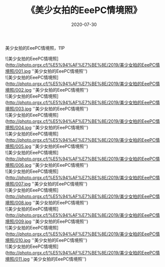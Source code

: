 ﻿---
layout: post
title:  《美少女拍的EeePC情境照》
date:   2020-07-30
image: http://photo.orgx.cf/%E5%94%AF%E7%BE%8E/2019/美少女拍的EeePC情境照/000.jpg
categories: [美女, 清纯, 唯美]
---

美少女拍的EeePC情境照，11P

![美少女拍的EeePC情境照](http://photo.orgx.cf/%E5%94%AF%E7%BE%8E/2019/美少女拍的EeePC情境照/001.jpg ''美少女拍的EeePC情境照'') <br>
![美少女拍的EeePC情境照](http://photo.orgx.cf/%E5%94%AF%E7%BE%8E/2019/美少女拍的EeePC情境照/002.jpg ''美少女拍的EeePC情境照'') <br>
![美少女拍的EeePC情境照](http://photo.orgx.cf/%E5%94%AF%E7%BE%8E/2019/美少女拍的EeePC情境照/003.jpg ''美少女拍的EeePC情境照'') <br>
![美少女拍的EeePC情境照](http://photo.orgx.cf/%E5%94%AF%E7%BE%8E/2019/美少女拍的EeePC情境照/004.jpg ''美少女拍的EeePC情境照'') <br>
![美少女拍的EeePC情境照](http://photo.orgx.cf/%E5%94%AF%E7%BE%8E/2019/美少女拍的EeePC情境照/005.jpg ''美少女拍的EeePC情境照'') <br>
![美少女拍的EeePC情境照](http://photo.orgx.cf/%E5%94%AF%E7%BE%8E/2019/美少女拍的EeePC情境照/006.jpg ''美少女拍的EeePC情境照'') <br>
![美少女拍的EeePC情境照](http://photo.orgx.cf/%E5%94%AF%E7%BE%8E/2019/美少女拍的EeePC情境照/007.jpg ''美少女拍的EeePC情境照'') <br>
![美少女拍的EeePC情境照](http://photo.orgx.cf/%E5%94%AF%E7%BE%8E/2019/美少女拍的EeePC情境照/008.jpg ''美少女拍的EeePC情境照'') <br>
![美少女拍的EeePC情境照](http://photo.orgx.cf/%E5%94%AF%E7%BE%8E/2019/美少女拍的EeePC情境照/009.jpg ''美少女拍的EeePC情境照'') <br>
![美少女拍的EeePC情境照](http://photo.orgx.cf/%E5%94%AF%E7%BE%8E/2019/美少女拍的EeePC情境照/010.jpg ''美少女拍的EeePC情境照'') <br>
![美少女拍的EeePC情境照](http://photo.orgx.cf/%E5%94%AF%E7%BE%8E/2019/美少女拍的EeePC情境照/011.jpg ''美少女拍的EeePC情境照'') <br>
